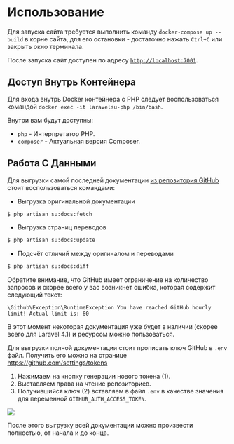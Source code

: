# Использование

Для запуска сайта требуется выполнить команду `docker-compose up --build`
в корне сайта, для его остановки - достаточно нажать `Ctrl+C` или закрыть окно
терминала.

После запуска сайт доступен по адресу [`http://localhost:7001`](http://localhost:7001).

## Доступ Внутрь Контейнера

Для входа внутрь Docker контейнера c PHP следует воспользоваться 
командой `docker exec -it laravelsu-php /bin/bash`. 

Внутри вам будут доступны:
- `php` - Интерпретатор PHP.
- `composer` - Актуальная версия Composer.

## Работа С Данными

Для выгрузки самой последней документации [из репозитория GitHub](https://github.com/LaravelRUS/docs) стоит
воспользоваться командами:

- Выгрузка оригинальной документации
```bash
$ php artisan su:docs:fetch
```

- Выгрузка страниц переводов
```bash
$ php artisan su:docs:update
```

- Подсчёт отличий между оригиналом и переводами
```bash
$ php artisan su:docs:diff
```

Обратите внимание, что GitHub имеет ограничение на количество запросов и скорее всего у вас возникнет ошибка,
которая содержит следующий текст:
```
\Github\Exception\RuntimeException You have reached GitHub hourly limit! Actual limit is: 60
```

В этот момент некоторая документация уже будет в наличии (скорее всего для Laravel 4.1) и ресурсом
можно пользоваться.

Для выгрузки полной документации стоит прописать ключ GitHub в `.env` файл. Получить его можно на
странице https://github.com/settings/tokens

1) Нажимаем на кнопку генерации нового токена (1).
2) Выставляем права на чтение репозиториев.
3) Получившийся ключ (2) вставляем в файл `.env` в качестве значения для переменной `GITHUB_AUTH_ACCESS_TOKEN`.

![](https://habrastorage.org/webt/eb/xv/17/ebxv172okbewdbgxwn-wquola7g.png)

После этого выгрузку всей документации можно произвести полностью, от начала и до конца.


